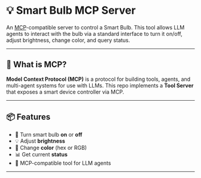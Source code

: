 # 💡 Smart Bulb MCP Server

An [MCP](https://github.com/modelcontext/protocol)-compatible server to control a Smart Bulb. This tool allows LLM agents to interact with the bulb via a standard interface to turn it on/off, adjust brightness, change color, and query status.

---

## 🧠 What is MCP?

**Model Context Protocol (MCP)** is a protocol for building tools, agents, and multi-agent systems for use with LLMs. This repo implements a **Tool Server** that exposes a smart device controller via MCP.

---

## 📦 Features

- 🔌 Turn smart bulb **on** or **off**
- 💡 Adjust **brightness**
- 🎨 Change **color** (hex or RGB)
- 📊 Get current **status**
- 🧠 MCP-compatible tool for LLM agents

---
